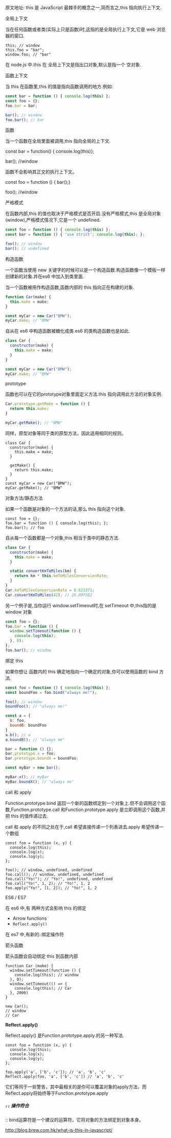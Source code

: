 原文地址:
this 是 JavaScript 最棘手的概念之一,简而言之,this 指向执行上下文.



全局上下文



当在任何函数或者类(实际上只是函数)时,这指的是全局执行上下文,它是 web 浏览器的窗口.

```
this; // window
this.foo = "bar";
window.foo; // "bar"
```

在 node.js 中.this 在 全局上下文是指出口对象,默认是指一个 空对象.



函数上下文



当 this 在函数里,this 的值是指向函数调用的地方.例如:

```js
const bar = function () { console.log(this) };
const foo = {};
foo.bar = bar;

bar(); // window
foo.bar(); // bar
```



函数

当一个函数在全局里面被调用,this 指向全局的上下文.

const bar = function() { console.log(this)};

bar(); //window



函数不会影响其正文的执行上下文。

const foo = function () { bar();}

foo(); //window



严格模式

在函数内部,this 的值也取决于严格模式是否开启.没有严格模式,this 是全局对象(window),严格模式情况下,它是一个 undefined.

```js
const foo = function () { console.log(this) };
const bar = function () { 'use strict'; console.log(this); };

foo(); // window
bar(); // undefined
```

构造函数

一个函数当使用 new 关键字的时候可以是一个构造函数.构造函数像一个模板一样创建新的对象.并在es6 中加入到类里面.

当一个函数被用作构造函数,函数内部的 this 指向正在构建的对象.

```js
function Car(make) {
  this.make = make;
}

const myCar = new Car("BMW");
myCar.make; // "BMW"
```

自从在 es6 中构造函数被糖化成类.es6 的类构造函数也是如此.



```js
class Car {
  constructor(make) {
    this.make = make;
  }
}

const myCar = new Car("BMW");
myCar.make; // "BMW"
```

prototype

函数也可以在它的prototype对象里面定义方法.this 指向调用此方法的对象实例.

```js
Car.prototype.getMake = function () {
  return this.make;
}

myCar.getMake(); // "BMW"
```



同样，原型对象等同于类的原型方法，因此适用相同的规则。

```
class Car {
  constructor(make) {
    this.make = make;
  }

  getMake() {
    return this.make;
  }
}
const myCar = new Car("BMW");
myCar.getMake(); // "BMW"
```

对象方法/静态方法



如果一个函数是对象的一个方法的话,那么 this 指向这个对象.

```
const foo = {};
foo.bar = function () { console.log(this); };
foo.bar(); // foo
```

自从每一个函数都是一个对象,this 相当于类中的静态方法.

```js
class Car {
  constructor(make) {
    this.make = make;
  }

  static convertKmToMiles(km) {
    return km * this.kmToMilesConversionRate;
  }
}
Car.kmToMilesConversionRate = 0.621371;
Car.convertKmToMiles(42); // 26.097582
```



另一个例子是,当你运行 window.setTimeout时,在 setTimeout 中,this指的是window 对象



```js
const foo = {};
foo.bar = function () {
  window.setTimeout(function () {
    console.log(this);
  }, 0);
};
foo.bar(); // window
```



绑定 this



如果你想让 函数内的 this 确定地指向一个确定的对象,你可以使用函数的 bind 方法.



```js
const foo = function () { console.log(this) };
const boundFoo = foo.bind("always me!");

foo(); // window
boundFoo(); // "always me!"

const a = {
  b: foo,
  boundB: boundFoo
}
a.b(); // a
a.boundB(); // "always me"

bar = function () {};
bar.prototype.x = foo;
bar.prototype.boundX = boundFoo;

const myBar = new bar();

myBar.x(); // myBar
myBar.boundX(); // "always me"
```

call 和 apply



Function.prototype.bind 返回一个新的函数绑定到一个对象上.但不会调用这个函数,Function.prototype.call 和Function.prototype.apply 是立即调用这个函数,并把 this 的值传递过去.



call 和 apply 的不同之处在于,call 希望直接传递一个列表进去.apply 希望传递一个数组

```
const foo = function (x, y) {
  console.log(this);
  console.log(x);
  console.log(y);
};

foo(); // window, undefined, undefined
foo.call(); // window, undefined, undefined
foo.call("Yo!"); // "Yo!", undefined, undefined
foo.call("Yo!", 1, 2); // "Yo!", 1, 2
foo.apply("Yo!", [1, 2]); // "Yo!", 1, 2
```

ES6 / ES7 



在 es6 中,有 两种方式会影响 this 的绑定



- Arrow functions
- `Reflect.apply()`



在 es7 中,有新的::绑定操作符



箭头函数



箭头函数会自动绑定 this 到函数内部

```
function Car (make) {
  window.setTimeout(function () {
    console.log(this); // window
  }, 0);
  window.setTimeout(() => {
    console.log(this); // Car
  }, 2000)
}

new Car();
// window
// Car
```



**Reflect.apply()**

Reflect.apply() 是Function.prototype.apply.的另一种写法.



```
const foo = function (x, y) {
  console.log(this);
  console.log(x);
  console.log(y);
};

foo.apply('a', ['b', 'c']); // 'a', 'b', 'c'
Reflect.apply(foo, 'a', ['b', 'c']) // 'a', 'b', 'c'
```

它们等同于一些警告，其中最相关的是你可以覆盖对象的apply方法，而Reflect.apply将始终等于Function.prototype.apply

##### `::` 操作符合

:: bind运算符是一个建议的运算符，它将对象的方法绑定到对象本身。












http://blog.brew.com.hk/what-is-this-in-javascript/
